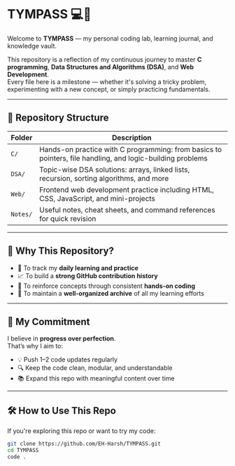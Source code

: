 # TYMPASS 💻🧠

Welcome to **TYMPASS** — my personal coding lab, learning journal, and knowledge vault.

This repository is a reflection of my continuous journey to master **C programming**, **Data Structures and Algorithms (DSA)**, and **Web Development**.  
Every file here is a milestone — whether it's solving a tricky problem, experimenting with a new concept, or simply practicing fundamentals.

---

## 📁 Repository Structure

| Folder        | Description |
|---------------|-------------|
| `C/`          | Hands-on practice with C programming: from basics to pointers, file handling, and logic-building problems |
| `DSA/`        | Topic-wise DSA solutions: arrays, linked lists, recursion, sorting algorithms, and more |
| `Web/`        | Frontend web development practice including HTML, CSS, JavaScript, and mini-projects |
| `Notes/`      | Useful notes, cheat sheets, and command references for quick revision |

---

## 🚀 Why This Repository?

- 🔄 To track my **daily learning and practice**
- 📈 To build a **strong GitHub contribution history**
- 🧠 To reinforce concepts through consistent **hands-on coding**
- 🧰 To maintain a **well-organized archive** of all my learning efforts

---

## 📅 My Commitment

I believe in **progress over perfection**.  
That’s why I aim to:
- 💡 Push 1–2 code updates regularly  
- 🔍 Keep the code clean, modular, and understandable  
- 📚 Expand this repo with meaningful content over time  

---

## 🛠 How to Use This Repo

If you're exploring this repo or want to try my code:

```bash
git clone https://github.com/EH-Harsh/TYMPASS.git
cd TYMPASS
code .
